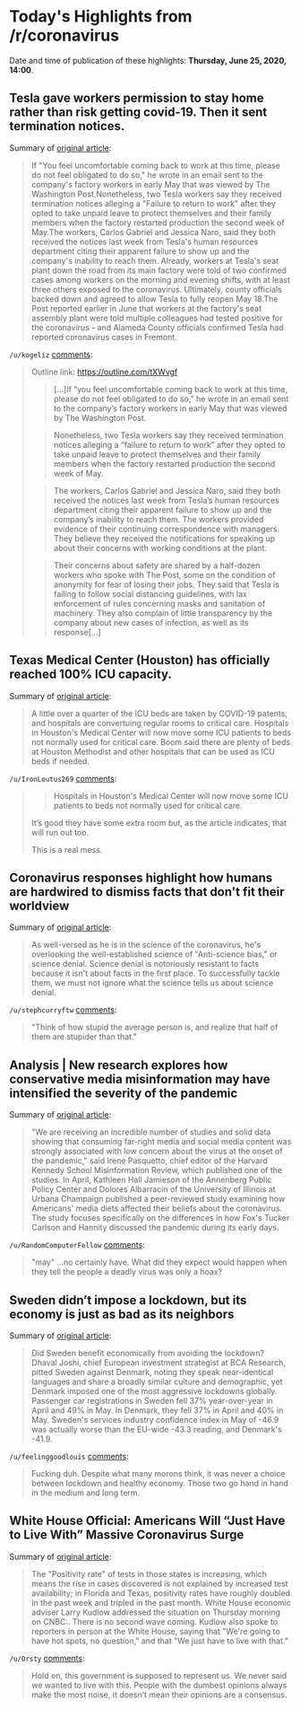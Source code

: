 # Today's Highlights from /r/coronavirus

Date and time of publication of these highlights: **Thursday, June 25, 2020, 14:00**.

## Tesla gave workers permission to stay home rather than risk getting covid-19. Then it sent termination notices.

Summary of [original article](https://www.washingtonpost.com/technology/2020/06/25/tesla-plant-firings/):

> If "You feel uncomfortable coming back to work at this time, please do not feel obligated to do so," he wrote in an email sent to the company's factory workers in early May that was viewed by The Washington Post.Nonetheless, two Tesla workers say they received termination notices alleging a "Failure to return to work" after they opted to take unpaid leave to protect themselves and their family members when the factory restarted production the second week of May.The workers, Carlos Gabriel and Jessica Naro, said they both received the notices last week from Tesla's human resources department citing their apparent failure to show up and the company's inability to reach them. Already, workers at Tesla's seat plant down the road from its main factory were told of two confirmed cases among workers on the morning and evening shifts, with at least three others exposed to the coronavirus. Ultimately, county officials backed down and agreed to allow Tesla to fully reopen May 18.The Post reported earlier in June that workers at the factory's seat assembly plant were told multiple colleagues had tested positive for the coronavirus - and Alameda County officials confirmed Tesla had reported coronavirus cases in Fremont.

`/u/kogeliz` [comments](https://www.reddit.com/r/Coronavirus/comments/hfkuex/tesla_gave_workers_permission_to_stay_home_rather/):

> Outline link: https://outline.com/tXWvgf       
>       
> >[...]If “you feel uncomfortable coming back to work at this time, please do not feel obligated to do so,” he wrote in an email sent to the company’s factory workers in early May that was viewed by The Washington Post.    
>     
> >Nonetheless, two Tesla workers say they received termination notices alleging a “failure to return to work” after they opted to take unpaid leave to protect themselves and their family members when the factory restarted production the second week of May.    
>      
> >The workers, Carlos Gabriel and Jessica Naro, said they both received the notices last week from Tesla’s human resources department citing their apparent failure to show up and the company’s inability to reach them. The workers provided evidence of their continuing correspondence with managers. They believe they received the notifications for speaking up about their concerns with working conditions at the plant.    
>      
> >Their concerns about safety are shared by a half-dozen workers who spoke with The Post, some on the condition of anonymity for fear of losing their jobs. They said that Tesla is failing to follow social distancing guidelines, with lax enforcement of rules concerning masks and sanitation of machinery. They also complain of little transparency by the company about new cases of infection, as well as its response[...]

## Texas Medical Center (Houston) has officially reached 100% ICU capacity.

Summary of [original article](https://www.khou.com/article/news/health/coronavirus/houston-hospitals-ceo-provide-update-on-bed-capacity-amid-surge-in-covid-19-cases/285-a5178aa2-a710-49db-a107-1fd36cdf4cf3):

> A little over a quarter of the ICU beds are taken by COVID-19 patents, and hospitals are convertuing regular rooms to critical care. Hospitals in Houston's Medical Center will now move some ICU patients to beds not normally used for critical care. Boom said there are plenty of beds at Houston Methodist and other hospitals that can be used as ICU beds if needed.

`/u/IronLoutus269` [comments](https://www.reddit.com/r/Coronavirus/comments/hfrhkd/texas_medical_center_houston_has_officially/):

> > Hospitals in Houston's Medical Center will now move some ICU patients to beds not normally used for critical care.
> 
> It’s good they have some extra room but, as the article indicates, that will run out too. 
> 
> This is a real mess.

## Coronavirus responses highlight how humans are hardwired to dismiss facts that don't fit their worldview

Summary of [original article](https://theconversation.com/coronavirus-responses-highlight-how-humans-are-hardwired-to-dismiss-facts-that-dont-fit-their-worldview-141335):

> As well-versed as he is in the science of the coronavirus, he's overlooking the well-established science of "Anti-science bias," or science denial. Science denial is notoriously resistant to facts because it isn't about facts in the first place. To successfully tackle them, we must not ignore what the science tells us about science denial.

`/u/stephcurryftw` [comments](https://www.reddit.com/r/Coronavirus/comments/hfn9ju/coronavirus_responses_highlight_how_humans_are/):

> "Think of how stupid the average person is, and realize that half of them are stupider than that."

## Analysis | New research explores how conservative media misinformation may have intensified the severity of the pandemic

Summary of [original article](https://www.washingtonpost.com/business/2020/06/25/fox-news-hannity-coronavirus-misinformation/):

> "We are receiving an incredible number of studies and solid data showing that consuming far-right media and social media content was strongly associated with low concern about the virus at the onset of the pandemic," said Irene Pasquetto, chief editor of the Harvard Kennedy School Misinformation Review, which published one of the studies. In April, Kathleen Hall Jamieson of the Annenberg Public Policy Center and Dolores Albarracin of the University of Illinois at Urbana Champaign published a peer-reviewed study examining how Americans' media diets affected their beliefs about the coronavirus. The study focuses specifically on the differences in how Fox's Tucker Carlson and Hannity discussed the pandemic during its early days.

`/u/RandomComputerFellow` [comments](https://www.reddit.com/r/Coronavirus/comments/hfp58t/analysis_new_research_explores_how_conservative/):

> "may" ...no certainly have. What did they expect would happen when they tell the people a deadly virus was only a hoax?

## Sweden didn’t impose a lockdown, but its economy is just as bad as its neighbors

Summary of [original article](https://www.marketwatch.com/story/sweden-didnt-impose-a-lockdown-its-economy-is-just-as-bad-as-its-neighbors-who-did-2020-06-25?mod=home-page):

> Did Sweden benefit economically from avoiding the lockdown? Dhaval Joshi, chief European investment strategist at BCA Research, pitted Sweden against Denmark, noting they speak near-identical languages and share a broadly similar culture and demographic, yet Denmark imposed one of the most aggressive lockdowns globally. Passenger car registrations in Sweden fell 37% year-over-year in April and 49% in May. In Denmark, they fell 37% in April and 40% in May. Sweden's services industry confidence index in May of -46.9 was actually worse than the EU-wide -43.3 reading, and Denmark's -41.9.

`/u/feelinggoodlouis` [comments](https://www.reddit.com/r/Coronavirus/comments/hfmhv6/sweden_didnt_impose_a_lockdown_but_its_economy_is/):

> Fucking duh.  Despite what many morons think, it was never a choice between lockdown and healthy economy.  Those two go hand in hand in the medium and long term.

## White House Official: Americans Will “Just Have to Live With” Massive Coronavirus Surge

Summary of [original article](https://slate.com/news-and-politics/2020/06/larry-kudlow-americans-just-have-to-live-with-covid-19.html):

> The "Positivity rate" of tests in those states is increasing, which means the rise in cases discovered is not explained by increased test availability; in Florida and Texas, positivity rates have roughly doubled in the past week and tripled in the past month. White House economic adviser Larry Kudlow addressed the situation on Thursday morning on CNBC:. There is no second wave coming. Kudlow also spoke to reporters in person at the White House, saying that "We're going to have hot spots, no question," and that "We just have to live with that."

`/u/Orsty` [comments](https://www.reddit.com/r/Coronavirus/comments/hfqlhr/white_house_official_americans_will_just_have_to/):

> Hold on, this government is supposed to represent us.  We never said we wanted to live with this.  People with the dumbest opinions always make the most noise, it doesn’t mean their opinions are a consensus.

